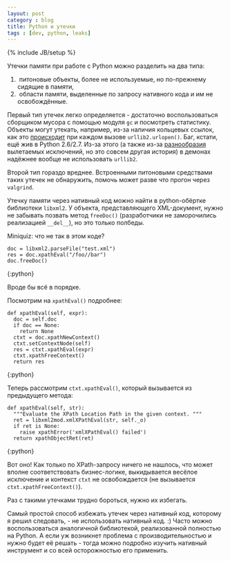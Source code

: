 ```yaml
---
layout: post
category : blog
title: Python и утечки
tags : [dev, python, leaks]
---
```

{% include JB/setup %}

Утечки памяти при работе с Python можно разделить на два типа:
1. &nbsp;питоновые объекты, более не используемые, но по-прежнему сидящие в памяти,
2. &nbsp;области памяти, выделенные по запросу нативного кода и им не освобождённые.

Первый тип утечек легко определяется - достаточно воспользоваться сборщиком мусора с помощью модуля `gc` и
посмотреть статистику. Объекты могут утекать, например, из-за наличия кольцевых ссылок,
как это [происходит](http://http://bugs.python.org/issue1208304) при каждом вызове `urllib2.urlopen()`.
Баг, кстати, ещё жив в Python 2.6/2.7. Из-за этого (а также из-за
[разнообразия](http://www.voidspace.org.uk/python/articles/urllib2.shtml#handling-exceptions) вылетаемых исключений,
но это совсем другая история)
в демонах надёжнее вообще не использовать `urllib2`.

Второй тип гораздо вреднее. Встроенными питоновыми средствами таких утечек не обнаружить,
помочь может разве что прогон через `valgrind`.

Утечку памяти через нативный код можно найти в python-обёртке библиотеки `libxml2`.
У объекта, представляющего XML-документ, нужно не забывать
позвать метод `freeDoc()` (разработчики не заморочились реализацией `__del__`), но это только полбеды.

Miniquiz: что не так в этом коде?

	doc = libxml2.parseFile("test.xml")
	res = doc.xpathEval("/foo//bar")
	doc.freeDoc()
{:python}

Вроде бы всё в порядке.

Посмотрим на `xpathEval()` подробнее:

	def xpathEval(self, expr):
	  doc = self.doc
	  if doc == None:
	    return None
	  ctxt = doc.xpathNewContext()
	  ctxt.setContextNode(self)
	  res = ctxt.xpathEval(expr)
	  ctxt.xpathFreeContext()
	  return res
{:python}

Теперь рассмотрим `ctxt.xpathEval()`, который вызывается из предыдущего метода:

	def xpathEval(self, str):
	  """Evaluate the XPath Location Path in the given context. """
	  ret = libxml2mod.xmlXPathEval(str, self._o)
	  if ret is None:
	    raise xpathError('xmlXPathEval() failed')
	  return xpathObjectRet(ret)
{:python}

Вот оно! Как только по XPath-запросу ничего не нашлось, что может вполне соответствовать бизнес-логике,
выкидывается весёлое исключение и контекст `ctxt` не освобождается (не вызывается `ctxt.xpathFreeContext()`).

Раз с такими утечками трудно бороться, нужно их избегать.

Самый простой способ избежать утечек через нативный код, которому я решил следовать, - не использовать нативный код. :)
Часто можно воспользоваться аналогичной библиотекой, реализованной полностью на Python.
А если уж возникнет проблема с производительностью и нужно будет её решать - тогда можно подробно изучить
нативный инструмент и со всей осторожностью его применить.
